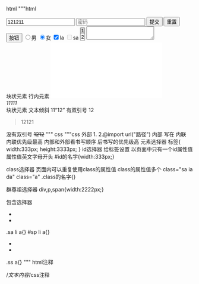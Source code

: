 html
"""html
<form method="get/post" action="text.html">
<input type="text" name="username" value="121211">
<input type="password" name="password" placeholder="密码">
<input type="submit" value="提交">
<input type="reset" value="重置">
<input type="button" value="按钮">
<input type="radio" name="sex" value="m">男
<input type="radio" name="sex" value="w" checked="checked">女
<input type="checkbox" name="s" value="1" checked="checked">la
<input type="checkbox" name="s" value="2" disabled="disable">sa
<select name="sa" size="2">
	<option value="1" selected="selected">1</option>
	<option value="2">2</option>
	<option value="3">3</option>
</select>
<textarea name=""></textarea>
<div></div>块状元素
<span></span>行内元素
<iframe src="text.html" frameborder="0/1" scrolling="auto/yes/no"></iframe>
<address>11111</address> 块状元素 文本倾斜
11<q>12</q> 有双引号
12<blockquote>12121</blockquote> 没有双引号
<del>1212</del>
"""
css
"""css
外部
1.<link rel="stylesheet" type="text/css" href="text.html">
2.@import url("路径")
内部
<style type="text/css"></style>写在<head>
内联
<div style="width: 500px height:555px color:red border:1px soild#ff0 dashed#ff0 double#ff0 dotted#ffo background:blue"></div>
内联优先级最高 内部和外部看书写顺序 后书写的优先级高
元素选择器
标签{
	width:333px;
	height:3333px;
}
id选择器
给标签设置
以页面中只有一个id属性值
属性值英文字母开头
#id的名字{width:333px;}

class选择器
页面内可以重复使用class的属性值
class的属性值多个
class="sa ia da"
class="a"
.class的名字{}

群尊祖选择器
div,p,span{width:2222px;}

包含选择器
<ul class="sa"/id="sp">
	<li><a></a></li>
	<li><a></a></li>
</ul>
.sa li a{}
#sp li a{}

<ul>
	<li class="ss"><a></a></li>
	<li><a></a></li>
</ul>
.ss a{}
"""

<!---->html注释
/*文本内容*/css注释